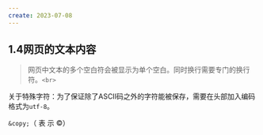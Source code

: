 ```yaml
---
create: 2023-07-08
---
```

## 1.4网页的文本内容

> 网页中文本的多个空白符会被显示为单个空白。同时换行需要专门的换行符。`<br>`

关于特殊字符：为了保证除了ASCII码之外的字符能被保存，需要在头部加入编码格式为`utf-8`。



`&copy;`（ 表 示 ©）

